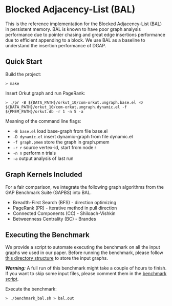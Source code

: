 # Blocked Adjacency-List (BAL)

This is the reference implementation for the Blocked Adjacency-List (BAL) in persistent memory. BAL is known to have poor graph analysis performance due to pointer chasing and great edge insertions performance due to efficient appending to a block. We use BAL as a baseline to understand the insertion performance of DGAP.

## Quick Start

Build the project:

```
> make
```

Insert Orkut graph and run PageRank:

```
> ./pr -B ${DATA_PATH}/orkut_10/com-orkut.ungraph.base.el -D ${DATA_PATH}/orkut_10/com-orkut.ungraph.dynamic.el -f ${PMEM_PATH}/orkut.db -r 1 -n 5 -a
```

Meaning of the command line flags:
+ `-B base.el` load base-graph from file base.el
+ `-D dynamic.el` insert dynamic-graph from file dynamic.el
+ `-f graph.pmem` store the graph in graph.pmem
+ `-r r` source vertex-id, start from node r
+ `-n n` perform n trials
+ `-a` output analysis of last run

## Graph Kernels Included
For a fair comparison, we integrate the following graph algorithms from the GAP Benchmark Suite (GAPBS) into BAL.
+ Breadth-First Search (BFS) - direction optimizing
+ PageRank (PR) - iterative method in pull direction
+ Connected Components (CC) - Shiloach-Vishkin
+ Betweenness Centrality (BC) - Brandes

## Executing the Benchmark

We provide a script to automate executing the benchmark on all the input graphs we used in our paper. Before running the benchmark, please follow [this directory structure](TBA) to store the input graphs.

__*Warning:*__ A full run of this benchmark might take a couple of hours to finish. If you want to skip some input files, please comment them in the [benchmark script](https://github.com/DIR-LAB/DGAP/blob/main/bal/benchmark_bal.sh).

Execute the benchmark:
```
> ./benchmark_bal.sh > bal.out
```
